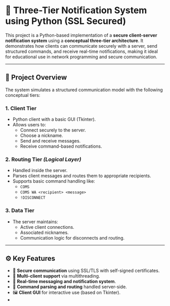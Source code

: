 # 🔔 Three-Tier Notification System using Python (SSL Secured)

This project is a Python-based implementation of a **secure client-server notification system** using a **conceptual three-tier architecture**. It demonstrates how clients can communicate securely with a server, send structured commands, and receive real-time notifications, making it ideal for educational use in network programming and secure communication.

---
        
## 📌 Project Overview

The system simulates a structured communication model with the following conceptual tiers:

### 1. Client Tier
- Python client with a basic GUI (Tkinter).
- Allows users to:
  - Connect securely to the server.
  - Choose a nickname.
  - Send and receive messages.
  - Receive command-based notifications.

### 2. Routing Tier *(Logical Layer)*
- Handled inside the server.
- Parses client messages and routes them to appropriate recipients.
- Supports basic command handling like:
  - `COMS`
  - `COMS WA <recipient> <message>`
  - `!DISCONNECT`

### 3. Data Tier
- The server maintains:
  - Active client connections.
  - Associated nicknames.
  - Communication logic for disconnects and routing.

---

## ⚙️ Key Features

- 🔐 **Secure communication** using SSL/TLS with self-signed certificates.
- 👥 **Multi-client support** via multithreading.
- 💬 **Real-time messaging and notification system**.
- 🧠 **Command parsing and routing** handled server-side.
- 🖼 **Client GUI** for interactive use (based on Tkinter).
- 
